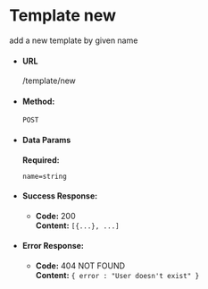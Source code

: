 # Template new

add a new template by given name

* #### URL

  /template/new

* #### Method:

  `POST`
  
* #### Data Params

     **Required:**
 
   `name=string`

* #### Success Response:

  * **Code:** 200 <br />
    **Content:** `[{...}, ...]`
 
* #### Error Response:

  * **Code:** 404 NOT FOUND <br />
    **Content:** `{ error : "User doesn't exist" }`
